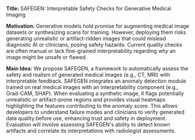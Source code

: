 **Title:** SAFEGEN: Interpretable Safety Checks for Generative Medical Imaging

**Motivation:** Generative models hold promise for augmenting medical image datasets or synthesizing scans for training. However, deploying them risks generating unrealistic or artifact-ridden images that could mislead diagnostic AI or clinicians, posing safety hazards. Current quality checks are often manual or lack fine-grained interpretability regarding *why* an image might be unsafe or flawed.

**Main Idea:** We propose SAFEGEN, a framework to automatically assess the safety and realism of generated medical images (e.g., CT, MRI) with interpretable feedback. SAFEGEN integrates an anomaly detection module trained on real medical images with an interpretability component (e.g., Grad-CAM, SHAP). When evaluating a synthetic image, it flags potentially unrealistic or artifact-prone regions and provides visual heatmaps highlighting the features contributing to the anomaly score. This allows developers to understand failure modes and clinicians to verify generated data quality before use, enhancing trust and safety in deployment. Evaluation will involve assessing SAFEGEN's ability to detect known artifacts and correlate its interpretations with radiologist assessments.